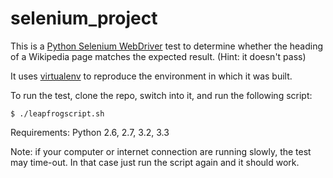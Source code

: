 # selenium_project

This is a [Python Selenium WebDriver](https://pypi.python.org/pypi/selenium/2.46.1) test to determine whether the heading of a Wikipedia page matches the expected result. (Hint: it doesn't pass)

It uses [virtualenv](https://pypi.python.org/pypi/virtualenv) to reproduce the environment in which it was built.

To run the test, clone the repo, switch into it, and run the following script:

`$ ./leapfrogscript.sh`

Requirements: Python 2.6, 2.7, 3.2, 3.3

Note: if your computer or internet connection are running slowly, the test may time-out. In that case just run the script again and it should work.
